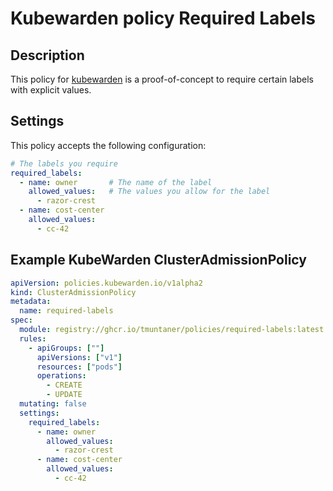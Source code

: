 # Kubewarden policy Required Labels

## Description

This policy for [kubewarden](https://www.kubewarden.io) is a proof-of-concept to require certain labels with explicit values.

## Settings

This policy accepts the following configuration:

```yaml
# The labels you require
required_labels:
  - name: owner       # The name of the label
    allowed_values:   # The values you allow for the label
      - razor-crest
  - name: cost-center
    allowed_values:
      - cc-42
```

## Example KubeWarden ClusterAdmissionPolicy

```yaml
apiVersion: policies.kubewarden.io/v1alpha2
kind: ClusterAdmissionPolicy
metadata:
  name: required-labels
spec:
  module: registry://ghcr.io/tmuntaner/policies/required-labels:latest
  rules:
    - apiGroups: [""]
      apiVersions: ["v1"]
      resources: ["pods"]
      operations:
        - CREATE
        - UPDATE
  mutating: false
  settings:
    required_labels:
      - name: owner
        allowed_values:
          - razor-crest
      - name: cost-center
        allowed_values:
          - cc-42
```
